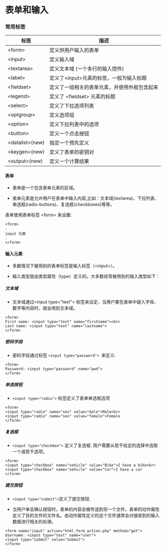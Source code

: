 # 表单和输入

### 常用标签

|标签|描述|
|--|--|
|\<form>|定义供用户输入的表单|
|\<input>|定义输入域|
|\<textarea>|定义文本域 (一个多行的输入控件)|
|\<label>|定义了\<input>元素的标签，一般为输入标题|
|\<fieldset>|定义了一组相关的表单元素，并使用外框包含起来|
|\<legend>|定义了 \<fieldset> 元素的标题|
|\<select>|定义了下拉选项列表|
|\<optgroup>|定义选项组|
|\<option>|定义下拉列表中的选项|
|\<button>|定义一个点击按钮|
|\<datalist>(new)|指定一个预先定义|的输入控件选项列表
|\<keygen>(new)|定义了表单的密钥对|生|成器字段
|\<output>(new)|定义一个计算结果|

#### 表单

+ 表单是一个包含表单元素的区域。

+ 表单元素是允许用户在表单中输入内容,比如：文本域(textarea)、下拉列表、单选框(radio-buttons)、复选框(checkboxes)等等。

表单使用表单标签 \<form> 来设置:

```(html)
<form>
.
input 元素
.
</form>
```

#### 输入元素

+ 多数情况下被用到的表单标签是输入标签（\<input>）。

+ 输入类型是由类型属性（type）定义的。大多数经常被用到的输入类型如下：

##### 文本域

+ 文本域通过\<input type="text"> 标签来设定，当用户要在表单中键入字母、数字等内容时，就会用到文本域。

```(html)
<form>
First name: <input type="text" name="firstname"><br>
Last name: <input type="text" name="lastname">
</form>
```

##### 密码字段

+ 密码字段通过标签 ```<input type="password"> ```来定义:

```(html)
<form>
Password: <input type="password" name="pwd">
</form>
```

##### 单选按钮

+ ````<input type="radio">```` 标签定义了表单单选框选项

```
<form>
<input type="radio" name="sex" value="male">Male<br>
<input type="radio" name="sex" value="female">Female
</form>
```

##### 复选框

+ ```<input type="checkbox">``` 定义了复选框. 用户需要从若干给定的选择中选取一个或若干选项。

```(html)
<form>
<input type="checkbox" name="vehicle" value="Bike">I have a bike<br>
<input type="checkbox" name="vehicle" value="Car">I have a car
</form>
```

##### 提交按钮

+ ```<input type="submit">```定义了提交按钮.

+ 当用户单击确认按钮时，表单的内容会被传送到另一个文件。表单的动作属性定义了目的文件的文件名。由动作属性定义的这个文件通常会对接收到的输入数据进行相关的处理。

```(html)
<form name="input" action="html_form_action.php" method="get">
Username: <input type="text" name="user">
<input type="submit" value="Submit">
</form>
```
